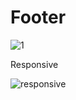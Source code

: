 # Footer 

![1](https://github.com/rano40/texagonTask/assets/110556831/dc4eb00c-0be6-4cfb-b981-74a23a1a6846)

Responsive

![responsive](https://github.com/rano40/texagonTask/assets/110556831/3e7917bc-41fe-46e8-a50f-97e16ebd4217)
